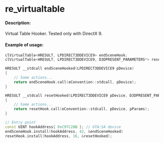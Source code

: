 # re_virtualtable
#### Description:
Virtual Table Hooker. Tested only with DirectX 9.
#### Example of usage:
```C++
clVirtualTable<HRESULT, LPDIRECT3DDEVICE9> endSceneHook;
clVirtualTable<HRESULT, LPDIRECT3DDEVICE9, D3DPRESENT_PARAMETERS*> resetHook;

HRESULT __stdcall endSceneHooked(LPDIRECT3DDEVICE9 pDevice)
{
    // Some actions...
    return endSceneHook.call(eConvention::stdcall, pDevice);
}

HRESULT __stdcall resetHooked(LPDIRECT3DDEVICE9 pDevice, D3DPRESENT_PARAMETERS* pParams)
{
    // Some actions...
    return resetHook.call(eConvention::stdcall, pDevice, pParams); 
}

// Entry point
const UINT hookAddress{ 0xC97C28U }; // GTA:SA device
endSceneHook.install(hookAddress, 42, &endSceneHooked)
resetHook.install(hookAddress, 16, &resetHooked);
```
